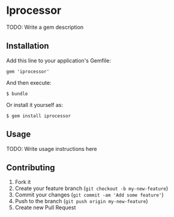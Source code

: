 # Iprocessor

TODO: Write a gem description

## Installation

Add this line to your application's Gemfile:

    gem 'iprocessor'

And then execute:

    $ bundle

Or install it yourself as:

    $ gem install iprocessor

## Usage

TODO: Write usage instructions here

## Contributing

1. Fork it
2. Create your feature branch (`git checkout -b my-new-feature`)
3. Commit your changes (`git commit -am 'Add some feature'`)
4. Push to the branch (`git push origin my-new-feature`)
5. Create new Pull Request

